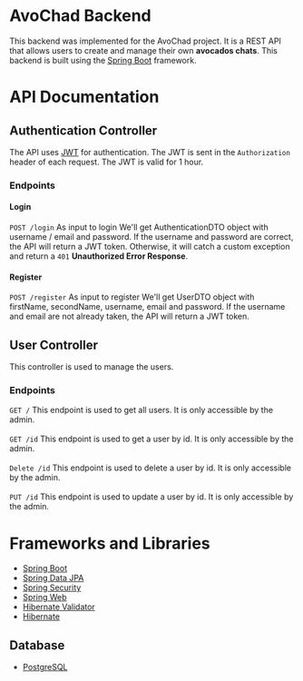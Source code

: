 # AvoChad Backend
This backend was implemented for the AvoChad project. It is a REST API that allows users to create and manage their own __avocados chats__.
This backend is built using the [Spring Boot](https://spring.io/projects/spring-boot) framework.

# API Documentation

## Authentication Controller
The API uses [JWT](https://jwt.io/) for authentication. The JWT is sent in the `Authorization` header of each request. The JWT is valid for 1 hour.

### Endpoints

#### Login
`POST /login`
As input to login We'll get AuthenticationDTO object with username / email and password. If the username and password are correct, the API will return a JWT token.
Otherwise, it will catch a custom exception and return a `401` **Unauthorized Error Response**.

#### Register
`POST /register`
As input to register We'll get UserDTO object with firstName, secondName, username, email and password. If the username and email are not already taken, the API will return a JWT token.

## User Controller
This controller is used to manage the users.

### Endpoints
`GET /`
This endpoint is used to get all users. It is only accessible by the admin.\
\
`GET /id`
This endpoint is used to get a user by id. It is only accessible by the admin.\
\
`Delete /id` This endpoint is used to delete a user by id. It is only accessible by the admin.  
\
`PUT /id` This endpoint is used to update a user by id. It is only accessible by the admin. 


# Frameworks and Libraries
- [Spring Boot](https://spring.io/projects/spring-boot)
- [Spring Data JPA](https://spring.io/projects/spring-data-jpa)
- [Spring Security](https://spring.io/projects/spring-security)
- [Spring Web](https://spring.io/projects/spring-framework)
- [Hibernate Validator](https://hibernate.org/validator/)
- [Hibernate](https://hibernate.org/)

## Database
- [PostgreSQL](https://www.postgresql.org/)

